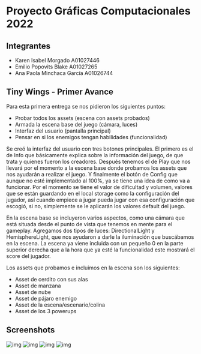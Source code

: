 # Proyecto Gráficas Computacionales 2022

## Integrantes
* Karen Isabel Morgado A01027446
* Emilio Popovits Blake A01027265
* Ana Paola Minchaca García A01026744

## Tiny Wings - Primer Avance
Para esta primera entrega se nos pidieron los siguientes puntos:

- Probar todos los assets (escena con assets probados)
- Armada la escena base del juego (cámara, luces)
- Interfaz del usuario (pantalla principal)
- Pensar en si los enemigos tengan habilidades (funcionalidad)

Se creó la interfaz del usuario con tres botones principales. El primero es el de Info que básicamente explica sobre la información del juego, de que trata y quienes fueron los creadores. Después tenemos el de Play que nos llevará por el momento a la escena base donde probamos los assets que nos ayudarán a realizar el juego. Y finalmente el botón de Config que aunque no esté implementado al 100%, ya se tiene una idea de como va a funcionar. Por el momento se tiene el valor de dificultad y volumen, valores que se están guardando en el local storage como la configuración del jugador, así cuando empiece a jugar pueda jugar con esa configuración que escogió, si no, simplemente se le aplicarán los valores default del juego.

En la escena base se incluyeron varios aspectos, como una cámara que está situada desde el punto de vista que tenemos en mente para el gameplay. Agregamos dos tipos de luces: DirectionalLight y HemisphereLight, que nos ayudaron a darle la iluminación que buscábamos en la escena. La escena ya viene incluida con un pequeño 0 en la parte superior derecha que a la hora que ya esté la funcionalidad este mostrará el score del jugador. 

Los assets que probamos e incluimos en la escena son los siguientes:
* Asset de cerdito con sus alas
* Asset de manzana
* Asset de nube
* Asset de pájaro enemigo
* Asset de la escena/escenario/colina
* Asset de los 3 powerups

## Screenshots
![img](https://cdn.discordapp.com/attachments/555541223260160004/973025792407764992/Captura_de_Pantalla_2022-05-08_a_las_19.55.33.png)
![img](https://cdn.discordapp.com/attachments/715052160043319316/973351124646117376/Captura_de_Pantalla_2022-05-09_a_las_17.29.03.png)
![img](https://cdn.discordapp.com/attachments/715052160043319316/973351172427620352/Captura_de_Pantalla_2022-05-09_a_las_17.29.15.png)
![img](https://cdn.discordapp.com/attachments/555541223260160004/973041646025457674/Captura_de_Pantalla_2022-05-08_a_las_20.59.56.png)

